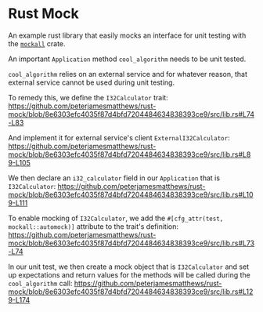 # Rust Mock

An example rust library that easily mocks an interface for unit testing with the
[`mockall`](https://crates.io/crates/mockall) crate.

An important `Application` method `cool_algorithm` needs to be unit tested.

`cool_algorithm` relies on an external service and for whatever reason, that external service cannot
be used during unit testing.

To remedy this, we define the `I32Calculator` trait:
https://github.com/peterjamesmatthews/rust-mock/blob/8e6303efc4035f87d4bfd7204484634838393ce9/src/lib.rs#L74-L83

And implement it for external service's client `ExternalI32Calculator`:
https://github.com/peterjamesmatthews/rust-mock/blob/8e6303efc4035f87d4bfd7204484634838393ce9/src/lib.rs#L89-L105

We then declare an `i32_calculator` field in our `Application` that is `I32Calculator`:
https://github.com/peterjamesmatthews/rust-mock/blob/8e6303efc4035f87d4bfd7204484634838393ce9/src/lib.rs#L109-L111

To enable mocking of `I32Calculator`, we add the `#[cfg_attr(test, mockall::automock)]` attribute to
the trait's definition:
https://github.com/peterjamesmatthews/rust-mock/blob/8e6303efc4035f87d4bfd7204484634838393ce9/src/lib.rs#L73-L74

In our unit test, we then create a mock object that is `I32Calculator` and set up expectations and
return values for the methods will be called during the `cool_algorithm` call:
https://github.com/peterjamesmatthews/rust-mock/blob/8e6303efc4035f87d4bfd7204484634838393ce9/src/lib.rs#L129-L174
